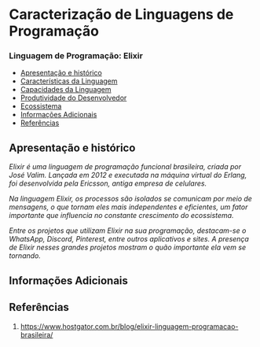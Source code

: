 # Caracterização de Linguagens de Programação

### Linguagem de Programação: Elixir 

  * [Apresentação e histórico](#apresenta--o-e-hist-rico)
  * [Características da Linguagem](#caracter-sticas-da-linguagem)
  * [Capacidades da Linguagem](#capacidades-da-linguagem)
  * [Produtividade do Desenvolvedor](#produtividade-do-desenvolvedor)
  * [Ecossistema](#ecossistema)
  * [Informações Adicionais](#informa--es-adicionais)
  * [Referências](#refer-ncias)

## Apresentação e histórico

_Elixir é uma linguagem de programação funcional brasileira, criada por José Valim. Lançada em 2012 e executada na máquina virtual do Erlang, foi desenvolvida pela Ericsson, antiga empresa de celulares._

_Na linguagem Elixir, os processos são isolados se comunicam por meio de mensagens, o que tornam eles mais independentes e eficientes, um fator importante que influencia no constante crescimento do ecossistema._

_Entre os projetos que utilizam Elixir na sua programação, destacam-se o WhatsApp, Discord, Pinterest, entre outros aplicativos e sites. A presença de Elixir nesses grandes projetos mostram o quão importante ela vem se tornando._


## Informações Adicionais


## Referências

1. https://www.hostgator.com.br/blog/elixir-linguagem-programacao-brasileira/
    